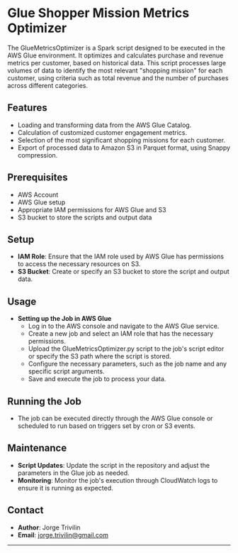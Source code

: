 # **Glue Shopper Mission Metrics Optimizer**

The GlueMetricsOptimizer is a Spark script designed to be executed in the AWS Glue environment. It optimizes and calculates purchase and revenue metrics per customer, based on historical data. This script processes large volumes of data to identify the most relevant "shopping mission" for each customer, using criteria such as total revenue and the number of purchases across different categories.

## **Features**
- Loading and transforming data from the AWS Glue Catalog.
- Calculation of customized customer engagement metrics.
- Selection of the most significant shopping missions for each customer.
- Export of processed data to Amazon S3 in Parquet format, using Snappy compression.

## **Prerequisites**
- AWS Account
- AWS Glue setup
- Appropriate IAM permissions for AWS Glue and S3
- S3 bucket to store the scripts and output data

## **Setup**
- **IAM Role**: Ensure that the IAM role used by AWS Glue has permissions to access the necessary resources on S3.
- **S3 Bucket**: Create or specify an S3 bucket to store the script and output data.

## **Usage**
- **Setting up the Job in AWS Glue**
  - Log in to the AWS console and navigate to the AWS Glue service.
  - Create a new job and select an IAM role that has the necessary permissions.
  - Upload the GlueMetricsOptimizer.py script to the job's script editor or specify the S3 path where the script is stored.
  - Configure the necessary parameters, such as the job name and any specific script arguments.
  - Save and execute the job to process your data.

## **Running the Job**
  - The job can be executed directly through the AWS Glue console or scheduled to run based on triggers set by cron or S3 events.

## **Maintenance**
- **Script Updates**: Update the script in the repository and adjust the parameters in the Glue job as needed.
- **Monitoring**: Monitor the job's execution through CloudWatch logs to ensure it is running as expected.

## **Contact**
- **Author**: Jorge Trivilin
- **Email**: jorge.trivilin@gmail.com

---
